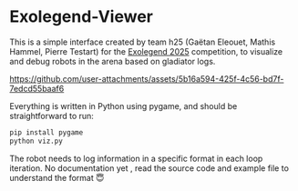 # Exolegend-Viewer

This is a simple interface created by team h25 (Gaëtan Eleouet, Mathis Hammel, Pierre Testart) for the [Exolegend 2025](https://www.exolegend.com/) competition, to visualize and debug robots in the arena based on gladiator logs.

https://github.com/user-attachments/assets/5b16a594-425f-4c56-bd7f-7edcd55baaf6

Everything is written in Python using pygame, and should be straightforward to run:

```bash
pip install pygame
python viz.py
```

The robot needs to log information in a specific format in each loop iteration. No documentation yet , read the source code and example file to understand the format 😇